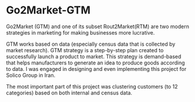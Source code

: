 # Go2Market-GTM
Go2Market (GTM) and one of its subset Rout2Market(RTM) are two modern strategies in marketing for making businesses more lucrative. 

GTM works based on data (especially census data that is collected by market research). GTM strategy is a step-by-step plan created to successfully launch a product to market. This strategy is demand-based that helps manufacturers to generate an idea to produce goods according to data. I was engaged in designing and even implementing this project for Solico Group in Iran.

The most important part of this project was clustering customers (to 12 categories) based on both internal and census data. 
